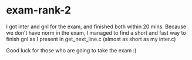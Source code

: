 # exam-rank-2

I got inter and gnl for the exam, and finished both within 20 mins. Because we don't have norm in the exam, I managed to find a short and fast way to finish gnl as I present in get_next_line.c (almost as short as my inter.c)

Good luck for those who are going to take the exam :)
